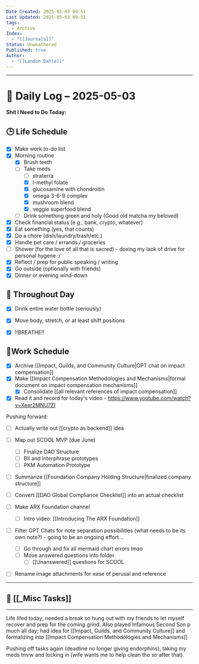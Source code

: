 ```yaml
---
Date Created: 2025-05-03 09:51
Last Updated: 2025-05-03 09:51
tags:
  - Archive
Index:
  - "[[Journals]]"
Status: Unweathered
Published: true
Author:
  - "[[Landon Dahle]]"
---
```

---

# 📆 Daily Log – 2025-05-03

**Shit I Need to Do Today:**

## 🕒 Life Schedule

- [x] Make work to-do list  
- [x] Morning routine  
	- [x] Brush teeth  
	- [ ] Take meds  
		- [ ] straterra
		- [x] l-methyl folate
		- [x] glucosamine with chondroitin
		- [x] omega 3-6-9 complex
		- [x] mushroom blend
		- [x] veggie superfood blend
	- [ ] Drink something green and holy (Good old matcha my beloved) 
- [x] Check financial status (e.g., bank, crypto, whatever)
- [x] Eat something (yes, that counts)
- [x] Do a chore (dish/laundry/trash/etc.)
- [x] Handle pet care / errands / groceries  
- [ ] Shower (for the love of all that is sacred) - doxing my lack of drive for personal hygene :/
- [x] Reflect / prep for public speaking / writing
- [x] Go outside (optionally with friends)
- [x] Dinner or evening wind-down

## 🌱 Throughout Day

- [x] Drink entire water bottle (seriously)
- [x] Move body, stretch, or at least shift positions
- [x] !!BREATHE!!


## 🤑Work Schedule


- [x] Archive [[Impact, Guilds, and Community Culture|GPT chat on impact compensation]]
- [x] Make [[Impact Compensation Methodologies and Mechanisms|formal document on impact compensation mechanisms]]
	- [x] Consolidate [[all relevant references of impact compensation]]
- [x] Read it and record for today's video - https://www.youtube.com/watch?v=Xeer2MNU7ZI

Pushing forward:
- [ ] Actually write out [[crypto as backend]] idea
- [ ] Map out SCOOL MVP (due June)
	- [ ] Finalize DAO Structure
	- [ ] BII and Interphrase prototypes
	- [ ] PKM Automation Prototype
- [ ] Summarize [[Foundation Company Holding Structure|finalized company structure]]
- [ ] Convert [[DAO Global Compliance Checklist]] into an actual checklist
- [ ] Make ARX Foundation channel
	- [ ] Intro video: [[Introducing The ARX Foundation]]
- [ ] Filter GPT Chats for note separation possibilities (what needs to be its own note?) - going to be an ongoing effort...
	- [ ] Go through and fix all mermaid chart errors lmao
	- [ ] Move answered questions into folder
		- [ ] [[Unanswered]] questions for SCOOL
- [ ] Rename image attachments for ease of perusal and reference


---
## 🧠 [[_Misc Tasks]]

---

Life lifed today, needed a break so hung out with my friends to let myself recover and prep for the coming grind. Also played Infamous Second Son p much all day; had idea for [[Impact, Guilds, and Community Culture]] and formalizing into [[Impact Compensation Methodologies and Mechanisms]]

Pushing off tasks again (deadline no longer giving endorphins), taking my meds tmrw and locking in (wife wants me to help clean tho so after that).